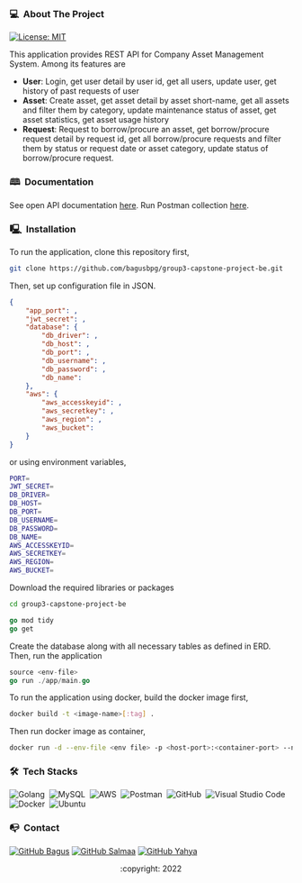 <!-- ABOUT THE PROJECT -->
### 💻 &nbsp;About The Project

[![License: MIT](https://img.shields.io/badge/License-MIT-yellow.svg)](https://opensource.org/licenses/MIT)

This application provides REST API for Company Asset Management System. Among its features are
- **User**: Login, get user detail by user id, get all users, update user, get history of past requests of user
- **Asset**: Create asset, get asset detail by asset short-name, get all assets and filter them by category, update maintenance status of asset, get asset statistics, get asset usage history
- **Request**: Request to borrow/procure an asset, get borrow/procure request detail by request id, get all borrow/procure requests and filter them by status or request date or asset category, update status of borrow/procure request.

### 🕮 &nbsp;Documentation

See open API documentation [here](https://app.swaggerhub.com/apis-docs/bagusbpg6/group3-capstone-API/1.0.0).
Run Postman collection [here](https://go.postman.co/workspace/My-Workspace~db1faef6-858e-444c-82a8-5a0aae145f1b/collection/17089952-9488e3dd-6a06-4f9f-bcb6-3b0a8a145e4e?action=share&creator=17089952).

### 🖳 &nbsp;Installation
To run the application, clone this repository first,
```bash
git clone https://github.com/bagusbpg/group3-capstone-project-be.git
```
Then, set up configuration file in JSON.
```json
{
    "app_port": ,
    "jwt_secret": ,
    "database": {
        "db_driver": ,
        "db_host": ,
        "db_port": ,
        "db_username": ,
        "db_password": ,
        "db_name":
    },
    "aws": {
        "aws_accesskeyid": ,
        "aws_secretkey": ,
        "aws_region": ,
        "aws_bucket":
    }
}
```
or using environment variables,
```bash
PORT=
JWT_SECRET=
DB_DRIVER=
DB_HOST=
DB_PORT=
DB_USERNAME=
DB_PASSWORD=
DB_NAME=
AWS_ACCESSKEYID=
AWS_SECRETKEY=
AWS_REGION=
AWS_BUCKET=
```
Download the required libraries or packages
```bash
cd group3-capstone-project-be
```
```go
go mod tidy
go get
```
Create the database along with all necessary tables as defined in ERD. Then, run the application
```go
source <env-file>
go run ./app/main.go
```
To run the application using docker, build the docker image first,
```bash
docker build -t <image-name>[:tag] .
```
Then run docker image as container,
```bash
docker run -d --env-file <env file> -p <host-port>:<container-port> --name <container-name> <image-name>
```
### 🛠 &nbsp;Tech Stacks

![Golang](https://img.shields.io/badge/-Golang-05122A?style=flat&logo=go&logoColor=4479A1)&nbsp;
![MySQL](https://img.shields.io/badge/-MySQL-05122A?style=flat&logo=mysql&logoColor=4479A1)&nbsp;
![AWS](https://img.shields.io/badge/-AWS-05122A?style=flat&logo=amazon)&nbsp;
![Postman](https://img.shields.io/badge/-Postman-05122A?style=flat&logo=postman)&nbsp;
![GitHub](https://img.shields.io/badge/-GitHub-05122A?style=flat&logo=github)&nbsp;
![Visual Studio Code](https://img.shields.io/badge/-Visual%20Studio%20Code-05122A?style=flat&logo=visual-studio-code&logoColor=007ACC)&nbsp;
![Docker](https://img.shields.io/badge/-Docker-05122A?style=flat&logo=docker)&nbsp;
![Ubuntu](https://img.shields.io/badge/-Ubuntu-05122A?style=flat&logo=ubuntu)&nbsp;

<!-- CONTACT -->
### 📭 &nbsp;Contact

[![GitHub Bagus](https://img.shields.io/badge/-Bagus-white?style=flat&logo=github&logoColor=black)](https://github.com/bagusbpg)
[![GitHub Salmaa](https://img.shields.io/badge/-Salmaa-white?style=flat&logo=github&logoColor=black)](https://github.com/Sal-maa)
[![GitHub Yahya](https://img.shields.io/badge/-Yahya-white?style=flat&logo=github&logoColor=black)](https://github.com/zakariyahya)

<p align="center">:copyright: 2022</p>
</h3>
